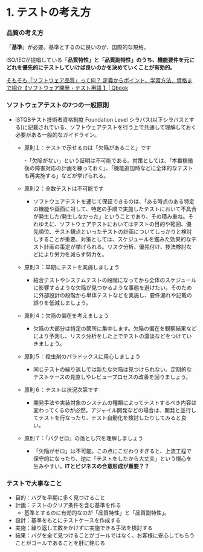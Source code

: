 # 1. テストの考え方

### 品質の考え方

「**基準**」が必要。基準とするのに良いのが、国際的な規格。

ISO/IECが提唱している「**品質特性」と「品質副特性」のうち、機能要件を元にどれを優先的にテストしていけば良いのかを決めていくことが有効的。**

[そもそも「ソフトウェア品質」って何？ 定義からポイント、学習方法、資格まで紹介【ソフトウェア開発・テスト用語 】| Qbook](https://www.qbook.jp/column/1671.html)

### ソフトウェアテストの7つの一般原則

- ISTQBテスト技術者資格制度 Foundation Level シラバス(以下シラバスとする)に記載されている、ソフトウェアテストを行う上で共通して理解しておく必要がある一般的なガイドライン。

    - 原則１：テストで示せるのは「欠陥があること」です
    
        -「欠陥がない」という証明は不可能である。対策としては、「本番稼働後の障害対応の計画を練っておく」、「機能追加時などに全体的なテストも再実施する」などが挙げられる。
    
    - 原則２：全数テストは不可能です
    
        - ソフトウェアテストを通じて保証できるのは、「ある時点のある特定の機能や画面に対して、特定の手順で実施したテストにおいて不具合が発生した/発生しなかった」ということであり、その積み重ね。それゆえに、ソフトウェアテストにおいてはテストの目的や範囲、優先順位、テスト観点といったテストの計画についてしっかりと検討しすることが重要。対策としては、スケジュールを鑑みた効果的なテスト計画の策定が挙げられる。リスク分析、優先付け、技法検討などにより労力を減らす努力を。
    
    - 原則３：早期にテストを実施しましょう
    
        - 結合テストやシステムテストの段階になってから全体のスケジュールに影響するような欠陥が見つかるような事態を避けたい。そのために外部設計の段階から単体テストなどを実施し、要件漏れや記載の誤りを低減しましょう。
    
    - 原則４：欠陥の偏在を考えましょう
    
        - 欠陥の大部分は特定の箇所に集中します。欠陥の偏在を観察結果などにより予測し、リスク分析をした上でテストの濃淡などをつけていきましょう。
    
    - 原則５：殺虫剤のパラドックスに用心しましょう
    
        - 同じテストの繰り返しでは新たな欠陥は見つけられない。定期的なテストケースの見直しやレビュープロセスの改善を図りましょう。
    
    - 原則６：テストは状況次第です
    
        - 開発手法や実装対象のシステムの種類によってテストするべき内容は変わってくるのが必然。アジャイル開発などの場合は、開発と並行してテストを行なったり、テスト自動化を検討したりしてみると良い。
    
    - 原則７：「バグゼロ」の落とし穴を理解しましょう
    
        - 「欠陥がゼロ」は不可能。この点にこだわりすぎると、上流工程で保守的になったり、逆に「テストをしたから大丈夫」という慢心を生みやすい。**ITとビジネスの合意形成が重要？？**
    

### テストで大事なこと

- 目的：バグを早期に多く見つけること
- 計画：テストのクリア条件を含む基準を作る
    - 基準とするのに有効的なのが「品質特性」と「品質副特性」。
- 設計：基準をもとにテストケースを作成する
- 実施：繰り返し工数をかけずに実施できる手法を検討する
- 結果：バグを全て見つけることがゴールではなく、お客様に安心してもらうことがゴールであることを肝に銘じる

